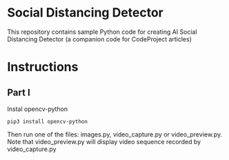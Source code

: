 # Social Distancing Detector
This repository contains sample Python code for creating AI Social Distancing Detector (a companion code for CodeProject articles)

# Instructions
## Part I
Instal opencv-python

```pip3 install opencv-python```

Then run one of the files: images.py, video_capture.py or video_preview.py. Note that video_preview.py will display video sequence recorded by video_capture.py
